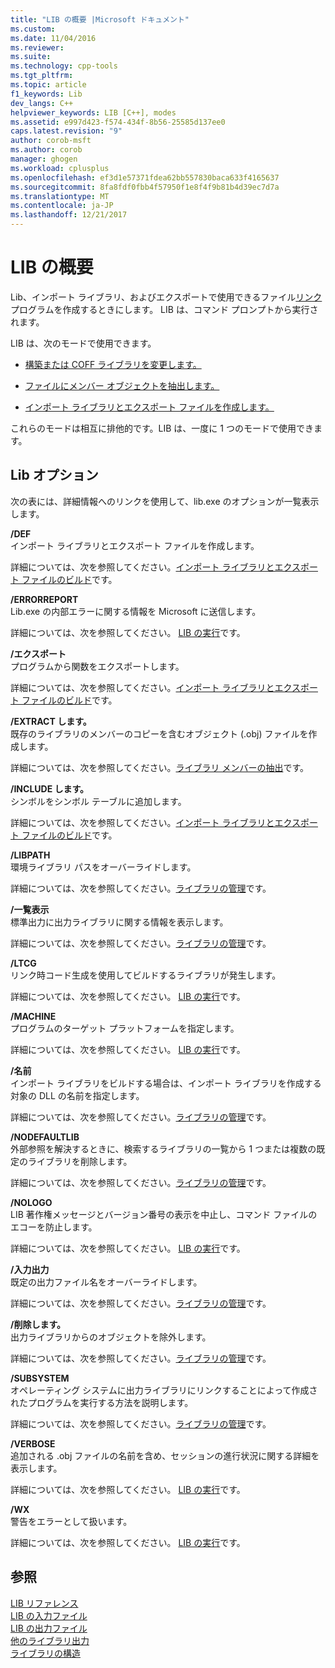 ```yaml
---
title: "LIB の概要 |Microsoft ドキュメント"
ms.custom: 
ms.date: 11/04/2016
ms.reviewer: 
ms.suite: 
ms.technology: cpp-tools
ms.tgt_pltfrm: 
ms.topic: article
f1_keywords: Lib
dev_langs: C++
helpviewer_keywords: LIB [C++], modes
ms.assetid: e997d423-f574-434f-8b56-25585d137ee0
caps.latest.revision: "9"
author: corob-msft
ms.author: corob
manager: ghogen
ms.workload: cplusplus
ms.openlocfilehash: ef3d1e57371fdea62bb557830baca633f4165637
ms.sourcegitcommit: 8fa8fdf0fbb4f57950f1e8f4f9b81b4d39ec7d7a
ms.translationtype: MT
ms.contentlocale: ja-JP
ms.lasthandoff: 12/21/2017
---
```

# <a name="overview-of-lib"></a>LIB の概要
Lib、インポート ライブラリ、およびエクスポートで使用できるファイル[リンク](../../build/reference/linker-options.md)プログラムを作成するときにします。 LIB は、コマンド プロンプトから実行されます。  
  
 LIB は、次のモードで使用できます。  
  
-   [構築または COFF ライブラリを変更します。](../../build/reference/managing-a-library.md)  
  
-   [ファイルにメンバー オブジェクトを抽出します。](../../build/reference/extracting-a-library-member.md)  
  
-   [インポート ライブラリとエクスポート ファイルを作成します。](../../build/reference/working-with-import-libraries-and-export-files.md)  
  
 これらのモードは相互に排他的です。LIB は、一度に 1 つのモードで使用できます。  
  
## <a name="lib-options"></a>Lib オプション  
 次の表には、詳細情報へのリンクを使用して、lib.exe のオプションが一覧表示します。  
  
 **/DEF**  
 インポート ライブラリとエクスポート ファイルを作成します。  
  
 詳細については、次を参照してください。[インポート ライブラリとエクスポート ファイルのビルド](../../build/reference/building-an-import-library-and-export-file.md)です。  
  
 **/ERRORREPORT**  
 Lib.exe の内部エラーに関する情報を Microsoft に送信します。  
  
 詳細については、次を参照してください。 [LIB の実行](../../build/reference/running-lib.md)です。  
  
 **/エクスポート**  
 プログラムから関数をエクスポートします。  
  
 詳細については、次を参照してください。[インポート ライブラリとエクスポート ファイルのビルド](../../build/reference/building-an-import-library-and-export-file.md)です。  
  
 **/EXTRACT します。**  
 既存のライブラリのメンバーのコピーを含むオブジェクト (.obj) ファイルを作成します。  
  
 詳細については、次を参照してください。[ライブラリ メンバーの抽出](../../build/reference/extracting-a-library-member.md)です。  
  
 **/INCLUDE します。**  
 シンボルをシンボル テーブルに追加します。  
  
 詳細については、次を参照してください。[インポート ライブラリとエクスポート ファイルのビルド](../../build/reference/building-an-import-library-and-export-file.md)です。  
  
 **/LIBPATH**  
 環境ライブラリ パスをオーバーライドします。  
  
 詳細については、次を参照してください。[ライブラリの管理](../../build/reference/managing-a-library.md)です。  
  
 **/一覧表示**  
 標準出力に出力ライブラリに関する情報を表示します。  
  
 詳細については、次を参照してください。[ライブラリの管理](../../build/reference/managing-a-library.md)です。  
  
 **/LTCG**  
 リンク時コード生成を使用してビルドするライブラリが発生します。  
  
 詳細については、次を参照してください。 [LIB の実行](../../build/reference/running-lib.md)です。  
  
 **/MACHINE**  
 プログラムのターゲット プラットフォームを指定します。  
  
 詳細については、次を参照してください。 [LIB の実行](../../build/reference/running-lib.md)です。  
  
 **/名前**  
 インポート ライブラリをビルドする場合は、インポート ライブラリを作成する対象の DLL の名前を指定します。  
  
 詳細については、次を参照してください。[ライブラリの管理](../../build/reference/managing-a-library.md)です。  
  
 **/NODEFAULTLIB**  
 外部参照を解決するときに、検索するライブラリの一覧から 1 つまたは複数の既定のライブラリを削除します。  
  
 詳細については、次を参照してください。[ライブラリの管理](../../build/reference/managing-a-library.md)です。  
  
 **/NOLOGO**  
 LIB 著作権メッセージとバージョン番号の表示を中止し、コマンド ファイルのエコーを防止します。  
  
 詳細については、次を参照してください。 [LIB の実行](../../build/reference/running-lib.md)です。  
  
 **/入力出力**  
 既定の出力ファイル名をオーバーライドします。  
  
 詳細については、次を参照してください。[ライブラリの管理](../../build/reference/managing-a-library.md)です。  
  
 **/削除します。**  
 出力ライブラリからのオブジェクトを除外します。  
  
 詳細については、次を参照してください。[ライブラリの管理](../../build/reference/managing-a-library.md)です。  
  
 **/SUBSYSTEM**  
 オペレーティング システムに出力ライブラリにリンクすることによって作成されたプログラムを実行する方法を説明します。  
  
 詳細については、次を参照してください。[ライブラリの管理](../../build/reference/managing-a-library.md)です。  
  
 **/VERBOSE**  
 追加される .obj ファイルの名前を含め、セッションの進行状況に関する詳細を表示します。  
  
 詳細については、次を参照してください。 [LIB の実行](../../build/reference/running-lib.md)です。  
  
 **/WX**  
 警告をエラーとして扱います。  
  
 詳細については、次を参照してください。 [LIB の実行](../../build/reference/running-lib.md)です。  
  
## <a name="see-also"></a>参照  
 [LIB リファレンス](../../build/reference/lib-reference.md)   
 [LIB の入力ファイル](../../build/reference/lib-input-files.md)   
 [LIB の出力ファイル](../../build/reference/lib-output-files.md)   
 [他のライブラリ出力](../../build/reference/other-lib-output.md)   
 [ライブラリの構造](../../build/reference/structure-of-a-library.md)